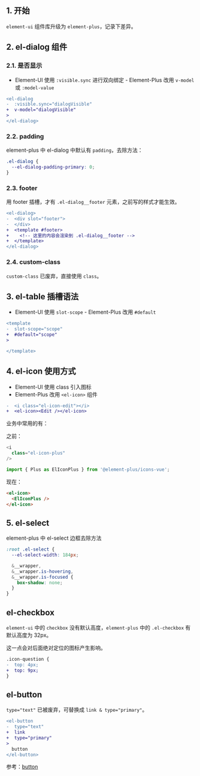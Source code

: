 ## 1. 开始

`element-ui` 组件库升级为 `element-plus`，记录下差异。

## 2. el-dialog 组件​

### 2.1. 是否显示

- Element-UI​​ 使用 `:visible.sync` 进行双向绑定
​​- Element-Plus​​ 改用 `v-model` 或 `:model-value`

```diff
<el-dialog
-  :visible.sync="dialogVisible"
+  v-model="dialogVisible"
>
</el-dialog>
```

### 2.2. padding

element-plus 中 el-dialog 中默认有 `padding`，去除方法：

```css
.el-dialog {
  --el-dialog-padding-primary: 0;
}
```

### 2.3. footer

用 footer 插槽，才有 `.el-dialog__footer` 元素，之前写的样式才能生效。

```diff
<el-dialog>
-  <div slot="footer">
-  </div>
+  <template #footer>
+    <!-- 这里的内容会渲染到 .el-dialog__footer -->
+  </template>
</el-dialog>
```


### 2.4. custom-class

`custom-class` 已废弃，直接使用 `class`。

## 3. el-table 插槽语法​

- Element-UI​​ 使用 `slot-scope`
​​- Element-Plus​​ 改用 `#default`

```diff
<template
-  slot-scope="scope"
+  #default="scope"
>

</template>
```

## 4. el-icon 使用方式​

- ​​Element-UI​​ 使用 class 引入图标
- Element-Plus​​ 改用 `<el-icon>` 组件

```diff
-  <i class="el-icon-edit"></i>
+  <el-icon><Edit /></el-icon>
```

业务中常用的有：

之前：

```ts
<i
  class="el-icon-plus"
/>
```

```ts
import { Plus as ElIconPlus } from '@element-plus/icons-vue';
```

现在：

```html
<el-icon>
  <ElIconPlus />
</el-icon>
```

## 5. el-select

element-plus 中 el-select 边框去除方法

```css
:root .el-select {
  --el-select-width: 184px;

  &__wrapper,
  &__wrapper.is-hovering,
  &__wrapper.is-focused {
    box-shadow: none;
  }
}
```

## el-checkbox

`element-ui` 中的 `checkbox` 没有默认高度，`element-plus` 中的 `.el-checkbox` 有默认高度为 32px。

这一点会对后面绝对定位的图标产生影响。

```diff
.icon-question {
-  top: 4px;
+  top: 9px;
}
```

## el-button

`type="text"` 已被废弃，可替换成 `link & type="primary"`。

```diff
<el-button
-  type="text"
+  link
+  type="primary"
>
  button
</el-button>
```

参考：[button](https://element-plus.org/zh-CN/component/button.html#%E9%93%BE%E6%8E%A5%E6%8C%89%E9%92%AE)
